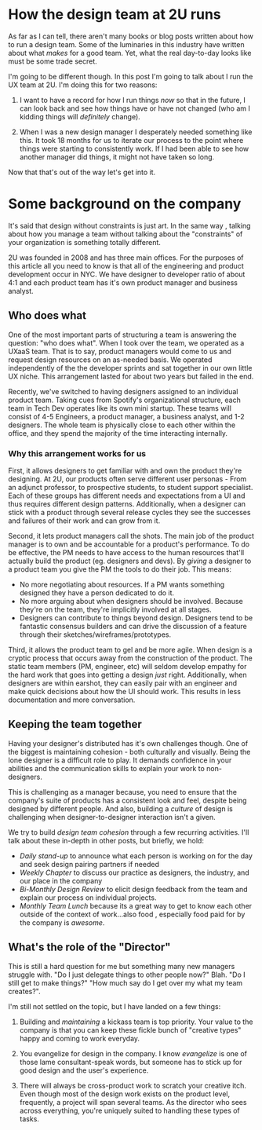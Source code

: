 # How the design team at 2U runs

As far as I can tell, there aren't many books or blog posts written about how to run a design team. Some of the luminaries in this industry have written about what _makes_ for a good team. Yet, what the real day-to-day looks like must be some trade secret. 

I'm going to be different though. In this post I'm going to talk about I run the UX team at 2U. I'm doing this for two reasons:

1. I want to have a record for how I run things _now_ so that in the future, I can look back and see how things have or have not changed (who am I kidding things will _definitely_ change).

2. When I was a new design manager I desperately needed something like this. It took 18 months for us to iterate our process to the point where things were starting to consistently work. If I had been able to see how another manager did things, it might not have taken so long.  

Now that that's out of the way let's get into it.


# Some background on the company

It's said that design without constraints is just art. In the same way , talking about how you manage a team without talking about the "constraints" of your organization is something totally different.

2U was founded in 2008 and has three main offices. For the purposes of this article all you need to know is that all of the engineering and product development occur in NYC. We have designer to developer ratio of about 4:1 and each product team has it's own product manager and business analyst.


## Who does what

One of the most important parts of structuring a team is answering the question: "who does what". When I took over the team, we operated as a UXaaS team. That is to say, product managers would come to us and request design resources on an as-needed basis. We operated independently of the the developer sprints and sat together in our own little UX niche. This arrangement lasted for about two years but failed in the end.

Recently, we've switched to having designers assigned to an individual product team. Taking cues from Spotify's organizational structure, each  team in Tech Dev operates like its own mini startup. These teams will consist of 4-5 Engineers, a product manager, a business analyst, and 1-2 designers. The whole team is physically close to each other within the office, and they spend the majority of the time interacting internally.


### Why this arrangement works for us

First, it allows designers to get familiar with and own the product they're designing. At 2U, our products often serve different user personas - From an adjunct professor, to prospective students, to student support specialist. Each of these groups has different needs and expectations from a UI and thus requires different design patterns. Additionally, when a designer can stick with a product through several release cycles they see the successes and failures of their work and can grow from it.

Second, it lets product managers call the shots. The main job of the product manager is to own and be accountable for a product's performance. To do be effective, the PM needs to have access to the human resources that'll actually build the product (eg. designers and devs). By _giving_ a designer to a product team you give the PM the tools to do their job. This means: 

- No more negotiating about resources. If a PM wants something designed they have a person dedicated to do it. 
- No more arguing about when designers should be involved. Because they're on the team, they're implicitly involved at all stages.
- Designers can contribute to things beyond design. Designers tend to be fantastic consensus builders and can drive the discussion of a feature through their sketches/wireframes/prototypes. 

Third, it allows the product team to gel and be more agile. When design is a cryptic process that occurs away from the construction of the product. The static team members (PM, engineer, etc) will seldom develop empathy for the hard work that goes into getting a design _just_ right. Additionally, when designers are within earshot, they can easily pair with an engineer and make quick decisions about how the UI should work. This results in less documentation and more conversation. 


## Keeping the team together

Having your designer's distributed has it's own challenges though. One of the biggest is maintaining cohesion - both culturally and visually. Being the lone designer is a difficult role to play. It demands confidence in your abilities and the communication skills to explain your work to non-designers. 

This is challenging as a manager because, you need to ensure that the company's suite of products has a consistent look and feel, despite being designed by different people. And also, building a _culture_ of design is challenging when designer-to-designer interaction isn't a given. 

We try to build _design team cohesion_ through a few recurring activities. I'll talk about these in-depth in other posts, but briefly, we hold:

- *Daily stand-up* to announce what each person is working on for the day and seek design pairing partners if needed
- *Weekly Chapter* to discuss our practice as designers, the industry, and our place in the company
- *Bi-Monthly Design Review* to elicit design feedback from the team and explain our process on individual projects.
- *Monthly Team Lunch* because its a great way to get to know each other outside of the context of work...also food , especially food paid for by the company is _awesome_.


## What's the role of the "Director"

This is still a hard question for me but something many new managers struggle with. "Do I just delegate things to other people now?" Blah. "Do I still get to make things?" "How much say do I get over my what my team creates?". 

I'm still not settled on the topic, but I have landed on a few things: 

1. Building and _maintaining_ a kickass team is top priority. Your value to the company is that you can keep these fickle bunch of "creative types" happy and coming to work everyday. 

2. You evangelize for design in the company. I know _evangelize_ is one of those lame consultant-speak words, but someone has to stick up for good design and the user's experience.

3. There will always be cross-product work to scratch your creative itch. Even though most of the design work exists on the product level, frequently, a project will span several teams. As the director who sees across everything, you're uniquely suited to handling these types of tasks.
